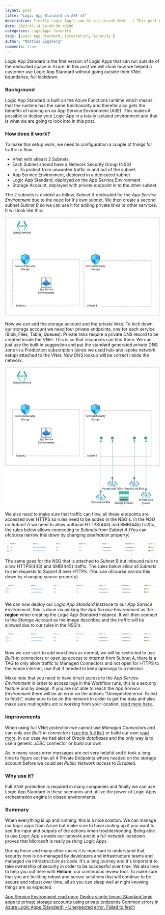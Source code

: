 ```yaml
---
layout: post
title: "Logic App Standard on ASE v3"
description: Finally Logic App's can be run inside VNet.  | This post gives an overview of how a setup could look like and how it works.
date: 2023-03-14 14:00:00 +0200
categories: LogicApps Security
tags: [Logic App Standard, Integration, Security ]
author: "Mattias Lögdberg"
comments: true
---
```


Logic App Standard is the first version of Logic Apps that can run outside of the dedicated space in Azure. In this post we will show how we helped a customer use Logic App Standard without going outside their VNet boundaries, full lockdown.

### Background

Logic App Standard is built on the Azure Functions runtime which means that the runtime has the same functionality and therefor also gets the benefits of running on an App Service Environment (ASE). This makes it possible to deploy your Logic App in a totally isolated environment and that is what we are going to look into in this post.

### How does it work?
To make this setup work, we need to configuration a couple of things for traffic to flow.

* VNet with atleast 2 Subnets
* Each Subnet should have a Network Security Group (NSG)
    * To protect from unwanted traffic in and out of the subnet.
* App Service Environment, deployed in a dedicated subnet
* Logic App Standard, deployed on the App Service Environment
* Storage Account, deployed with private endpoint in to the other subnet.

The 2 subnets is divided as follow, *Subnet A* dedicated for the *App Service Environment* due to the need for it's own subnet. We then create a second subnet *Subnet B* so we can use it for adding private links or other services. It will look like this:

![Network overview Overview](/assets/images/2023/march/subnetdrawing.jpg)

Now we can add the storage account and the private links. To lock down our storage account we need four private endpoints, one for each service (Blob, Files, Table, Queues). Private links require a private DNS record to be created inside the VNet. This is so that resources can find them. We can just use the built in suggestion and put the standard generated private DNS zone in a Production subscription (since we used hub-and-spoke network setup) attached to the VNet. Now DNS lookup will be correct inside the network.


![Network Overview](/assets/images/2023/march/privateendpoints.jpg)

We also need to make sure that traffic can flow, all these endpoints are accessed over HTTPS so rules need to be added in the NSG's.
In the *NSG* on *Subnet A* we need to allow outboud HTTPS(443) and SMB(445) traffic, the rules below allows connecting to *Subnets* from *Subnet A*.(You can ofcourse narrow this down by changing *destination* property)

![Outbound Rule](/assets/images/2023/march/outbundhttpsnsgrule.png)

The same goes for the NSG that is attached to *Subnet B* but inbound rule to allow HTTPS(443) and SMB(445) traffic. The rules below allow all *Subnets* to sen requests to *Subnet B* over HTTPS. (You can ofcourse narrow this down by changing *source* property)

![Inbound Rule](/assets/images/2023/march/inboundhttpsnsgrule.png)

We can now deploy our *Logic App Standard* instance to our *App Service Environment*, this is done via picking the *App Service Environment* as the **region** when creating the *Logic App Standard* instance. It will then connect to the *Storage Account* as the image describes and the traffic will be allowed due to our rules in the NSG's.

![Full Overview](/assets/images/2023/march/inboundhttpsnsgrule.png)

Now we can start to add workflows as normal, we will be restricted to use *Built-in* connectors or open up access to internet from Subnet A, there is a TAG to only allow traffic to Managed Connectors and not open for HTTPS to the whole internet, use that if needed to keep openings to a minimal.

Make note that you need to have direct access to the *App Service Environment* in order to access logs in the Workflow runs, this is a security feature and by design. If you are not able to reach the *App Service Environment* there will be an error on the actions "Unexpected error. Failed to fetch", make sure to be on the network in order to get the data and also make sure routing/dns etc is working from your location, [read more here](https://techcommunity.microsoft.com/t5/integrations-on-azure-blog/common-errors-in-azure-logic-apps-standard-unexpected-error/ba-p/3293197). 

### Improvements
When using full VNet protection we cannot use *Managed Connectors* and can only use *Built-in connectors* ([see the full list](https://learn.microsoft.com/en-us/azure/connectors/built-in)) or build our own [read more](https://learn.microsoft.com/en-us/azure/logic-apps/create-custom-built-in-connector-standard). In our case we had alot of *Oracle databases* and the only way is to use a generic *JDBC* connector or build our own.

As in many cases error messages are not very helpful and it took a long time to figure out that all 4 Private Endpoints where needed on the storage account before we could set *Public Network access* to *Disabled*.

### Why use it?
Full VNet protection is required in many companies and finally we can use Logic App Standard in these scenarios and utilize the power of Logic Apps orchestration engine in closed environments.

### Summary
When everything is up and running. this is a nice solution. We can manage our logic apps from Azure but make sure to have routing up if you want to see the input and outputs of the actions when troubleshooting. Being able to use Logic App's inside our network and in a full network lockdown proves that Microsoft is really pushing Logic Apps.

During these and many other cases it is important to understand that security now is co-managed by developers and infrastructure teams and managed via infrastructure as code. It's a long journey and it's important to take ownership of security in order to be successful over time. We also love to help you out here with **Helium**, our continuous review tool. To make sure that you are building robust and secure solutions that will continue to be secure and robust over time, all so you can sleep well at night knowing things are as expected.


[App Service Environment read more](https://learn.microsoft.com/en-us/azure/app-service/environment/overview)
[Deploy single-tenant Standard logic apps to private storage accounts using private endpoints](https://learn.microsoft.com/en-us/azure/logic-apps/deploy-single-tenant-logic-apps-private-storage-account)
[Common errors in Azure Logic Apps (Standard) - Unexpected error. Failed to fetch](https://techcommunity.microsoft.com/t5/integrations-on-azure-blog/common-errors-in-azure-logic-apps-standard-unexpected-error/ba-p/3293197)
